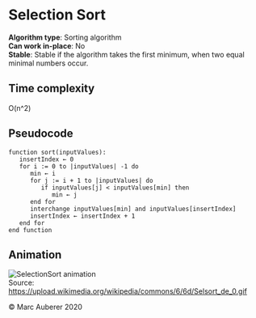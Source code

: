 # Selection Sort
**Algorithm type**: Sorting algorithm <br>
**Can work in-place**: No <br>
**Stable**: Stable if the algorithm takes the first minimum, when two equal minimal numbers occur.

## Time complexity
O(n^2)

## Pseudocode
```
function sort(inputValues):
   insertIndex ← 0
   for i := 0 to |inputValues| -1 do
      min ← i
      for j := i + 1 to |inputValues| do
         if inputValues[j] < inputValues[min] then
            min ← j
      end for
      interchange inputValues[min] and inputValues[insertIndex]
      insertIndex ← insertIndex + 1
   end for
end function
```

## Animation
![SelectionSort animation](https://upload.wikimedia.org/wikipedia/commons/6/6d/Selsort_de_0.gif) <br>
Source: https://upload.wikimedia.org/wikipedia/commons/6/6d/Selsort_de_0.gif

© Marc Auberer 2020